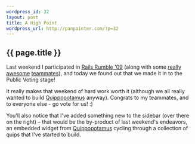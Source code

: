 ```yaml
--- 
wordpress_id: 32
layout: post
title: A High Point
wordpress_url: http://panpainter.com/?p=32
---
```


## {{ page.title }}

Last weekend I participated in [Rails Rumble '09](http://r09.railsrumble.com) (along with some [really](http://twitter.com/WanderingMatt) [awesome](http://twitter.com/texel) [teammates](http://twitter.com/waloeiii)), and today we found out that we made it in to the Public Voting stage!

It really makes that weekend of hard work worth it (although we all really wanted to build [Quippopotamus](http://quippopotam.us) anyway). Congrats to my teammates, and to everyone else - go vote for us! :)

You'll also notice that I've added something new to the sidebar (over there on the right) &ndash; that would be the by-product of last weekend's endeavors, an embedded widget from [Quippopotamus](http://quippopotam.us) cycling through a collection of quips that I've started to build.
